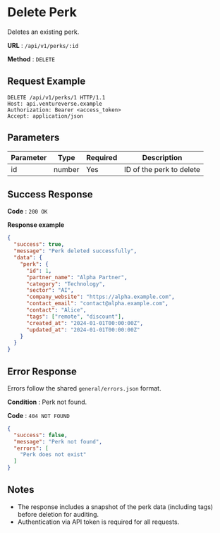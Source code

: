 # Delete Perk

Deletes an existing perk.

**URL** : `/api/v1/perks/:id`

**Method** : `DELETE`

## Request Example

```http
DELETE /api/v1/perks/1 HTTP/1.1
Host: api.ventureverse.example
Authorization: Bearer <access_token>
Accept: application/json
```

## Parameters

| Parameter | Type   | Required | Description             |
|-----------|--------|----------|-------------------------|
| id        | number | Yes      | ID of the perk to delete |

## Success Response

**Code** : `200 OK`

**Response example**

```json
{
  "success": true,
  "message": "Perk deleted successfully",
  "data": {
    "perk": {
      "id": 1,
      "partner_name": "Alpha Partner",
      "category": "Technology",
      "sector": "AI",
      "company_website": "https://alpha.example.com",
      "contact_email": "contact@alpha.example.com",
      "contact": "Alice",
      "tags": ["remote", "discount"],
      "created_at": "2024-01-01T00:00:00Z",
      "updated_at": "2024-01-01T00:00:00Z"
    }
  }
}
```

## Error Response

Errors follow the shared `general/errors.json` format.

**Condition** : Perk not found.

**Code** : `404 NOT FOUND`

```json
{
  "success": false,
  "message": "Perk not found",
  "errors": [
    "Perk does not exist"
  ]
}
```

## Notes

- The response includes a snapshot of the perk data (including tags) before deletion for auditing.
- Authentication via API token is required for all requests.

